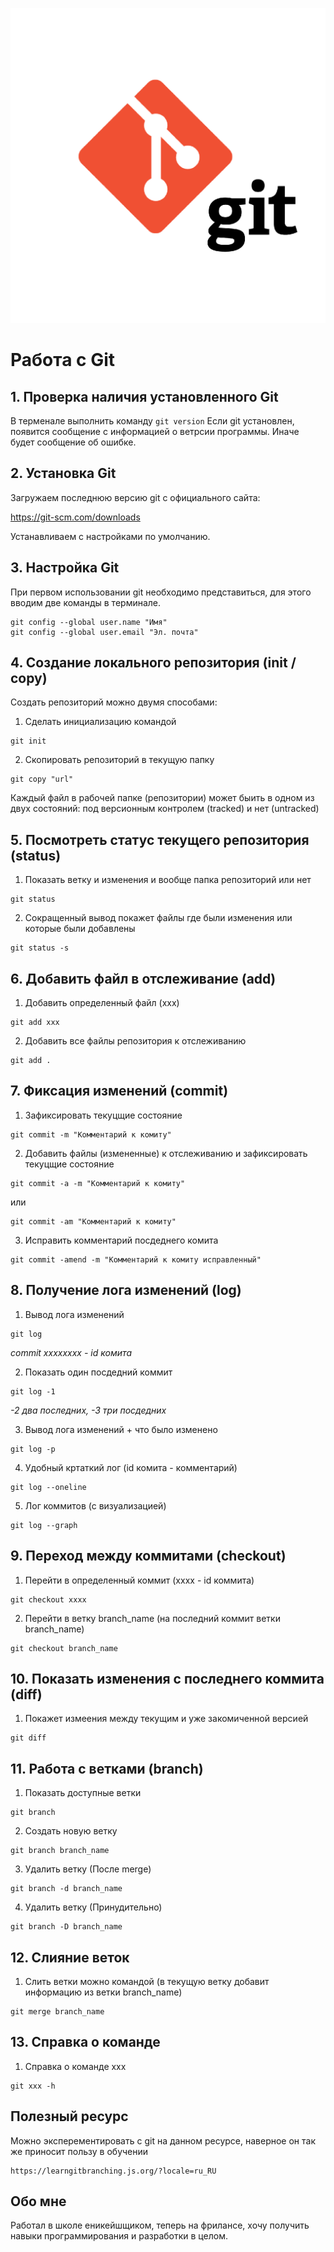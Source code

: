 
![logo](git-logo.png)
# Работа с Git
## 1. Проверка наличия установленного Git
В терменале выполнить команду `git version` Если git установлен, появится сообщение с информацией о ветрсии программы. Иначе будет сообщение об ошибке.

## 2. Установка Git
Загружаем последнюю версию git с официального сайта:

https://git-scm.com/downloads

Устанавливаем с настройками по умолчанию.

## 3. Настройка Git
При первом использовании git необходимо представиться, для этого вводим две команды в терминале.

```
git config --global user.name "Имя"
git config --global user.email "Эл. почта"
```

## 4. Создание локального репозитория (init / copy)
Создать репозиторий можно двумя способами:
1. Сделать инициализацию командой
```
git init
```
2. Скопировать репозиторий в текущую папку
```
git copy "url"
```
Каждый файл в рабочей папке (репозитории) может быить в одном из двух состояний: под версионным контролем (tracked) и нет (untracked)

## 5. Посмотреть статус текущего репозитория (status)

1. Показать ветку и изменения и вообще папка репозиторий или нет
```
git status
```
2. Сокращенный вывод покажет файлы где были изменения или которые были добавлены
```
git status -s
```

## 6. Добавить файл в отслеживание (add)
1. Добавить определенный файл (xxx)
```
git add xxx
```

2. Добавить все файлы репозитория к отслеживанию
```
git add .
```


## 7. Фиксация изменений (commit)
1. Зафиксировать текуцщие состояние
```
git commit -m "Комментарий к комиту"
```

2. Добавить файлы (измененные) к отслеживанию и зафиксировать текуцщие состояние
```
git commit -a -m "Комментарий к комиту"
```
или
```
git commit -am "Комментарий к комиту"
```
3. Исправить комментарий посдеднего комита
```
git commit -amend -m "Комментарий к комиту исправленный"
```
 
## 8. Получение лога изменений (log)
1. Вывод лога изменений
```
git log
```
*commit xxxxxxxx - id комита*

2. Показать один посдедний коммит
```
git log -1
```
*-2 два последних, -3 три посдедних*

3. Вывод лога изменений + что было изменено
```
git log -p
```
4. Удобный кртаткий лог (id комита - комментарий)
```
git log --oneline
```

5. Лог коммитов (с визуализацией)
```
git log --graph
```
## 9. Переход между коммитами (checkout)

1. Перейти в определенный коммит (xxxx - id коммита)
```
git checkout xxxx
```
2. Перейти в ветку branch_name (на последний коммит ветки branch_name)
```
git checkout branch_name
```

## 10. Показать изменения с последнего коммита (diff)

1. Покажет измеения между текущим и уже закомиченной версией
```
git diff
```

## 11. Работа с ветками (branch)

1. Показать доступные ветки
```
git branch
```
2. Создать новую ветку
```
git branch branch_name
```
3. Удалить ветку (После merge)
```
git branch -d branch_name
```
4. Удалить ветку (Принудительно)
```
git branch -D branch_name
```

## 12. Слияние веток

1. Слить ветки можно командой (в текущую ветку добавит информацию из ветки branch_name)
```
git merge branch_name
```

## 13. Справка о команде

1. Справка о команде xxx
```
git xxx -h
```

## Полезный ресурс
Можно эксперементировать с git на данном ресурсе, наверное он так же приносит пользу в обучении
```
https://learngitbranching.js.org/?locale=ru_RU
```

## Обо мне
Работал в школе еникейшщиком, теперь на фрилансе, хочу получить навыки программирования и разработки в целом.

